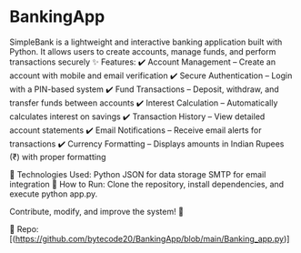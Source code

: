 # BankingApp
SimpleBank is a lightweight and interactive banking application built with Python. It allows users to create accounts, manage funds, and perform transactions securely
✨ Features:
✔️ Account Management – Create an account with mobile and email verification
✔️ Secure Authentication – Login with a PIN-based system
✔️ Fund Transactions – Deposit, withdraw, and transfer funds between accounts
✔️ Interest Calculation – Automatically calculates interest on savings
✔️ Transaction History – View detailed account statements
✔️ Email Notifications – Receive email alerts for transactions
✔️ Currency Formatting – Displays amounts in Indian Rupees (₹) with proper formatting

🚀 Technologies Used:
Python
JSON for data storage
SMTP for email integration
🔹 How to Run: Clone the repository, install dependencies, and execute python app.py.

Contribute, modify, and improve the system! 🎉

📌 Repo: [(https://github.com/bytecode20/BankingApp/blob/main/Banking_app.py)]

